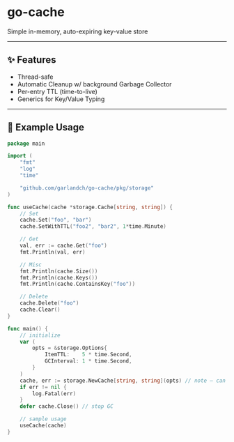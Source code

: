 # go-cache

Simple in-memory, auto-expiring key-value store 

---

## ✨ Features
- Thread-safe
- Automatic Cleanup w/ background Garbage Collector
- Per-entry TTL (time-to-live)
- Generics for Key/Value Typing

---

## 🚀 Example Usage

```go
package main

import (
	"fmt"
	"log"
	"time"

	"github.com/garlandch/go-cache/pkg/storage"
)

func useCache(cache *storage.Cache[string, string]) {
	// Set
	cache.Set("foo", "bar")
	cache.SetWithTTL("foo2", "bar2", 1*time.Minute)

	// Get
	val, err := cache.Get("foo")
	fmt.Println(val, err)

	// Misc
	fmt.Println(cache.Size())
	fmt.Println(cache.Keys())
	fmt.Println(cache.ContainsKey("foo"))

	// Delete
	cache.Delete("foo")
	cache.Clear()
}

func main() {
	// initialize
	var (
		opts = &storage.Options{
			ItemTTL:    5 * time.Second,
			GCInterval: 1 * time.Second,
		}
	)
	cache, err := storage.NewCache[string, string](opts) // note – can use `storage.DefaultCacheOptions`
	if err != nil {
		log.Fatal(err)
	}
	defer cache.Close() // stop GC

	// sample usage
	useCache(cache)
}
```
